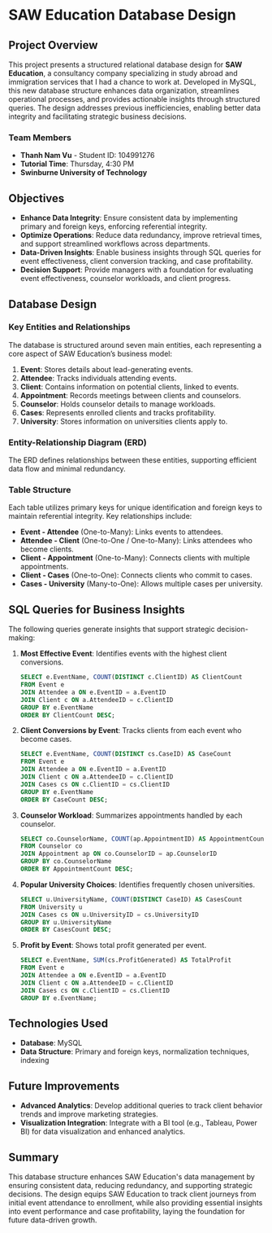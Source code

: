 # SAW Education Database Design

## Project Overview
This project presents a structured relational database design for **SAW Education**, a consultancy company specializing in study abroad and immigration services that I had a chance to work at. Developed in MySQL, this new database structure enhances data organization, streamlines operational processes, and provides actionable insights through structured queries. The design addresses previous inefficiencies, enabling better data integrity and facilitating strategic business decisions.

### Team Members
- **Thanh Nam Vu** - Student ID: 104991276
- **Tutorial Time**: Thursday, 4:30 PM
- **Swinburne University of Technology**

## Objectives
- **Enhance Data Integrity**: Ensure consistent data by implementing primary and foreign keys, enforcing referential integrity.
- **Optimize Operations**: Reduce data redundancy, improve retrieval times, and support streamlined workflows across departments.
- **Data-Driven Insights**: Enable business insights through SQL queries for event effectiveness, client conversion tracking, and case profitability.
- **Decision Support**: Provide managers with a foundation for evaluating event effectiveness, counselor workloads, and client progress.

## Database Design
### Key Entities and Relationships
The database is structured around seven main entities, each representing a core aspect of SAW Education’s business model:
1. **Event**: Stores details about lead-generating events.
2. **Attendee**: Tracks individuals attending events.
3. **Client**: Contains information on potential clients, linked to events.
4. **Appointment**: Records meetings between clients and counselors.
5. **Counselor**: Holds counselor details to manage workloads.
6. **Cases**: Represents enrolled clients and tracks profitability.
7. **University**: Stores information on universities clients apply to.

### Entity-Relationship Diagram (ERD)
The ERD defines relationships between these entities, supporting efficient data flow and minimal redundancy.

### Table Structure
Each table utilizes primary keys for unique identification and foreign keys to maintain referential integrity. Key relationships include:
- **Event - Attendee** (One-to-Many): Links events to attendees.
- **Attendee - Client** (One-to-One / One-to-Many): Links attendees who become clients.
- **Client - Appointment** (One-to-Many): Connects clients with multiple appointments.
- **Client - Cases** (One-to-One): Connects clients who commit to cases.
- **Cases - University** (Many-to-One): Allows multiple cases per university.

## SQL Queries for Business Insights
The following queries generate insights that support strategic decision-making:

1. **Most Effective Event**: Identifies events with the highest client conversions.
   ```sql
   SELECT e.EventName, COUNT(DISTINCT c.ClientID) AS ClientCount
   FROM Event e
   JOIN Attendee a ON e.EventID = a.EventID
   JOIN Client c ON a.AttendeeID = c.ClientID
   GROUP BY e.EventName
   ORDER BY ClientCount DESC;
   
2. **Client Conversions by Event**: Tracks clients from each event who become cases.
   ```sql
   SELECT e.EventName, COUNT(DISTINCT cs.CaseID) AS CaseCount
   FROM Event e
   JOIN Attendee a ON e.EventID = a.EventID
   JOIN Client c ON a.AttendeeID = c.ClientID
   JOIN Cases cs ON c.ClientID = cs.ClientID
   GROUP BY e.EventName
   ORDER BY CaseCount DESC;
3. **Counselor Workload**: Summarizes appointments handled by each counselor.
   ```sql
   SELECT co.CounselorName, COUNT(ap.AppointmentID) AS AppointmentCount
   FROM Counselor co
   JOIN Appointment ap ON co.CounselorID = ap.CounselorID
   GROUP BY co.CounselorName
   ORDER BY AppointmentCount DESC;
4. **Popular University Choices**: Identifies frequently chosen universities.
   ```sql
   SELECT u.UniversityName, COUNT(DISTINCT CaseID) AS CasesCount
   FROM University u
   JOIN Cases cs ON u.UniversityID = cs.UniversityID
   GROUP BY u.UniversityName
   ORDER BY CasesCount DESC;
5. **Profit by Event**: Shows total profit generated per event.
   ```sql
   SELECT e.EventName, SUM(cs.ProfitGenerated) AS TotalProfit
   FROM Event e
   JOIN Attendee a ON e.EventID = a.EventID
   JOIN Client c ON a.AttendeeID = c.ClientID
   JOIN Cases cs ON c.ClientID = cs.ClientID
   GROUP BY e.EventName;
## Technologies Used
- **Database**: MySQL
- **Data Structure**: Primary and foreign keys, normalization techniques, indexing

## Future Improvements
- **Advanced Analytics**: Develop additional queries to track client behavior trends and improve marketing strategies.
- **Visualization Integration**: Integrate with a BI tool (e.g., Tableau, Power BI) for data visualization and enhanced analytics.

## Summary
This database structure enhances SAW Education's data management by ensuring consistent data, reducing redundancy, and supporting strategic decisions. The design equips SAW Education to track client journeys from initial event attendance to enrollment, while also providing essential insights into event performance and case profitability, laying the foundation for future data-driven growth.

  
